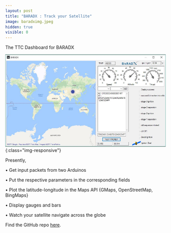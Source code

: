 ```yaml
---
layout: post
title: "BARADX : Track your Satellite"
image: baradximg.jpeg
hidden: true
visible: 0
---
```

The TTC Dashboard for BARADX

![BARADX](/assets/baradximg.jpeg){:class="img-responsive"}

Presently,

• Get input packets from two Arduinos

• Put the respective parameters in the corresponding fields

• Plot the latitude-longitude in the Maps API {GMaps, OpenStreetMap, BingMaps}

• Display gauges and bars

• Watch your satellite navigate across the globe

Find the GitHub repo <a href="https://github.com/rounakdatta/baradx">here</a>.
